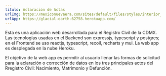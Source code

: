 ```yaml
---
titulo: Aclaración de Actas
urlImg: https://mexiconuevaera.com/sites/default/files/styles/interior_noticia/public/imagenes/2017/Dic/27/acta2.jpg?itok=NBvi9_WV
urlApp: https://glacial-earth-62758.herokuapp.com/
---
```


Esta es una aplicación web desarrollada para el Registro Civil de la CDMX.
Las tecnologías usadas en el Backend son expressjs, typescript y postgres;
en el Frontend se uso reactjs, typescript, recoil, recharts y mui. La 
web app es desplegada en la nube Heroku.

El objetivo de la web app es permitir al usuario llenar las formas de 
solicitud para la aclaración o corrección de datos en los tres principales
actos del Rregistro Civil: Nacimiento, Matrimonio y Defunción.